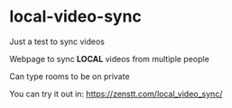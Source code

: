 # local-video-sync
Just a test to sync videos

Webpage to sync **LOCAL** videos from multiple people

Can type rooms to be on private

You can try it out in: https://zenstt.com/local_video_sync/
